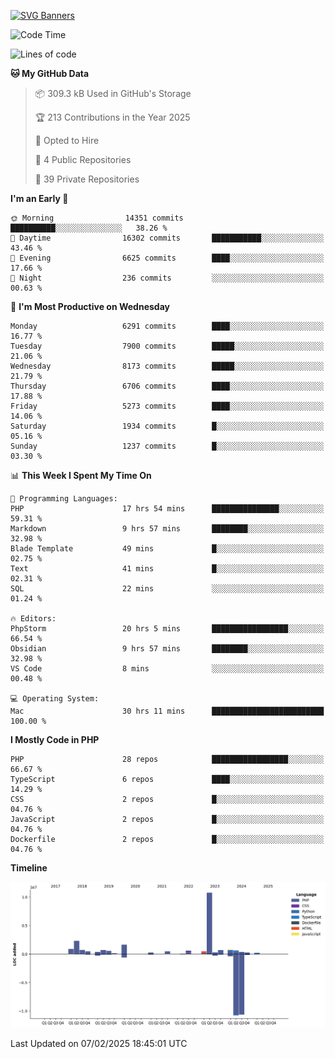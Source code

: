 [![SVG Banners](https://svg-banners.vercel.app/api?type=glitch&text1=Gere_Lajos%F0%9F%92%BB&width=800&height=400)](https://github.com/Akshay090/svg-banners)

<!--START_SECTION:waka-->
![Code Time](http://img.shields.io/badge/Code%20Time-2%2C169%20hrs%2059%20mins-blue)

![Lines of code](https://img.shields.io/badge/From%20Hello%20World%20I%27ve%20Written-23.2%20million%20lines%20of%20code-blue)

**🐱 My GitHub Data** 

> 📦 309.3 kB Used in GitHub's Storage 
 > 
> 🏆 213 Contributions in the Year 2025
 > 
> 💼 Opted to Hire
 > 
> 📜 4 Public Repositories 
 > 
> 🔑 39 Private Repositories 
 > 
**I'm an Early 🐤** 

```text
🌞 Morning                14351 commits       ██████████░░░░░░░░░░░░░░░   38.26 % 
🌆 Daytime                16302 commits       ███████████░░░░░░░░░░░░░░   43.46 % 
🌃 Evening                6625 commits        ████░░░░░░░░░░░░░░░░░░░░░   17.66 % 
🌙 Night                  236 commits         ░░░░░░░░░░░░░░░░░░░░░░░░░   00.63 % 
```
📅 **I'm Most Productive on Wednesday** 

```text
Monday                   6291 commits        ████░░░░░░░░░░░░░░░░░░░░░   16.77 % 
Tuesday                  7900 commits        █████░░░░░░░░░░░░░░░░░░░░   21.06 % 
Wednesday                8173 commits        █████░░░░░░░░░░░░░░░░░░░░   21.79 % 
Thursday                 6706 commits        ████░░░░░░░░░░░░░░░░░░░░░   17.88 % 
Friday                   5273 commits        ████░░░░░░░░░░░░░░░░░░░░░   14.06 % 
Saturday                 1934 commits        █░░░░░░░░░░░░░░░░░░░░░░░░   05.16 % 
Sunday                   1237 commits        █░░░░░░░░░░░░░░░░░░░░░░░░   03.30 % 
```


📊 **This Week I Spent My Time On** 

```text
💬 Programming Languages: 
PHP                      17 hrs 54 mins      ███████████████░░░░░░░░░░   59.31 % 
Markdown                 9 hrs 57 mins       ████████░░░░░░░░░░░░░░░░░   32.98 % 
Blade Template           49 mins             █░░░░░░░░░░░░░░░░░░░░░░░░   02.75 % 
Text                     41 mins             █░░░░░░░░░░░░░░░░░░░░░░░░   02.31 % 
SQL                      22 mins             ░░░░░░░░░░░░░░░░░░░░░░░░░   01.24 % 

🔥 Editors: 
PhpStorm                 20 hrs 5 mins       █████████████████░░░░░░░░   66.54 % 
Obsidian                 9 hrs 57 mins       ████████░░░░░░░░░░░░░░░░░   32.98 % 
VS Code                  8 mins              ░░░░░░░░░░░░░░░░░░░░░░░░░   00.48 % 

💻 Operating System: 
Mac                      30 hrs 11 mins      █████████████████████████   100.00 % 
```

**I Mostly Code in PHP** 

```text
PHP                      28 repos            █████████████████░░░░░░░░   66.67 % 
TypeScript               6 repos             ████░░░░░░░░░░░░░░░░░░░░░   14.29 % 
CSS                      2 repos             █░░░░░░░░░░░░░░░░░░░░░░░░   04.76 % 
JavaScript               2 repos             █░░░░░░░░░░░░░░░░░░░░░░░░   04.76 % 
Dockerfile               2 repos             █░░░░░░░░░░░░░░░░░░░░░░░░   04.76 % 
```



**Timeline**

![Lines of Code chart](https://raw.githubusercontent.com/gere-lajos/gere-lajos/main/assets/bar_graph.png)


 Last Updated on 07/02/2025 18:45:01 UTC
<!--END_SECTION:waka-->
